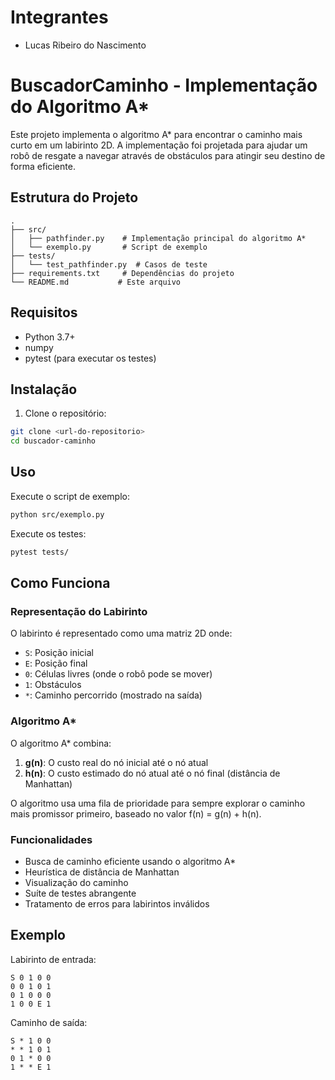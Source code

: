 # Integrantes

- Lucas Ribeiro do Nascimento

# BuscadorCaminho - Implementação do Algoritmo A*

Este projeto implementa o algoritmo A* para encontrar o caminho mais curto em um labirinto 2D. A implementação foi projetada para ajudar um robô de resgate a navegar através de obstáculos para atingir seu destino de forma eficiente.

## Estrutura do Projeto

```
.
├── src/
│   ├── pathfinder.py    # Implementação principal do algoritmo A*
│   └── exemplo.py       # Script de exemplo
├── tests/
│   └── test_pathfinder.py  # Casos de teste
├── requirements.txt     # Dependências do projeto
└── README.md           # Este arquivo
```

## Requisitos

- Python 3.7+
- numpy
- pytest (para executar os testes)

## Instalação

1. Clone o repositório:
```bash
git clone <url-do-repositorio>
cd buscador-caminho
```


## Uso

Execute o script de exemplo:
```bash
python src/exemplo.py
```

Execute os testes:
```bash
pytest tests/
```

## Como Funciona

### Representação do Labirinto

O labirinto é representado como uma matriz 2D onde:
- `S`: Posição inicial
- `E`: Posição final
- `0`: Células livres (onde o robô pode se mover)
- `1`: Obstáculos
- `*`: Caminho percorrido (mostrado na saída)

### Algoritmo A*

O algoritmo A* combina:
1. **g(n)**: O custo real do nó inicial até o nó atual
2. **h(n)**: O custo estimado do nó atual até o nó final (distância de Manhattan)

O algoritmo usa uma fila de prioridade para sempre explorar o caminho mais promissor primeiro, baseado no valor f(n) = g(n) + h(n).

### Funcionalidades

- Busca de caminho eficiente usando o algoritmo A*
- Heurística de distância de Manhattan
- Visualização do caminho
- Suíte de testes abrangente
- Tratamento de erros para labirintos inválidos

## Exemplo

Labirinto de entrada:
```
S 0 1 0 0
0 0 1 0 1
0 1 0 0 0
1 0 0 E 1
```

Caminho de saída:
```
S * 1 0 0
* * 1 0 1
0 1 * 0 0
1 * * E 1
```
